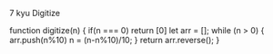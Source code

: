 7 kyu
Digitize

function digitize(n) {
  if(n === 0) return [0]
let arr = [];
  while (n > 0) {
    arr.push(n%10)
     n = (n-n%10)/10;
  }
  return arr.reverse();
}

